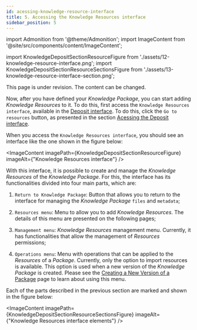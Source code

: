 ```yaml
---
id: acessing-knowledge-resource-interface
title: 5. Accessing the Knowledge Resources interface
sidebar_position: 5
---
```


import Admonition from '@theme/Admonition';
import ImageContent from '@site/src/components/content/ImageContent';

import KnowledgeDepositSectionResourceFigure from './assets/12-knowledge-resource-interface.png';
import KnowledgeDepositSectionResourceSectionsFigure from './assets/13-knowledge-resource-interface-section.png';

<Admonition type="caution" icon="🚧" title="Page under revision">
    <p>This page is under revision. The content can be changed.</p>
</Admonition>

Now, after you have defined your *Knowledge Package*, you can start adding *Knowledge Resources* to it. To do this, first access the `Knowledge Resources interface`, available in the [Deposit interface](2_deposit-interface.md). To do this, click the `Go to resources` button, as presented in the section [Acessing the Deposit interface](2_deposit-interface.md).

When you access the `Knowledge Resources interface`, you should see an interface like the one shown in the figure below:

<ImageContent
    imagePath={KnowledgeDepositSectionResourceFigure}
    imageAlt={"Knowledge Resources interface"}
/>

With this interface, it is possible to create and manage the *Knowledge Resources* of the *Knowledge Package*. For this, the interface has its functionalities divided into four main parts, which are:

1. `Return to Knowledge Package`: Button that allows you to return to the interface for managing the *Knowledge Package* `files` and `metadata`;

2. `Resources menu`: Menu to allow you to add *Knowledge Resources*. The details of this menu are presented on the following pages;

3. `Management menu`: *Knowledge Resources* management menu. Currently, it has functionalities that allow the management of *Resources* permissions;

4. `Operations menu`: Menu with operations that can be applied to the *Resources* of a *Package*. Currently, only the option to import resources is available. This option is used when a new version of the *Knowledge Package* is created. Please see the [Creating a New Version of a Package](../new-version/new-version.md) page to learn about using this menu.

Each of the parts described in the previous section are marked and shown in the figure below:

<ImageContent
    imagePath={KnowledgeDepositSectionResourceSectionsFigure}
    imageAlt={"Knowledge Resources interface elements"}
/>
